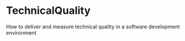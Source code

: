 # TechnicalQuality
How to deliver and measure technical quality in a software development environment
